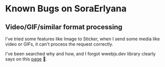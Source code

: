 # Known Bugs on SoraErlyana

## Video/GIF/similar format processing
I've tried some features like Image to Sticker, when I send some media like video or GIFs, it can't process the request correctly.

I've been searched why and how, and I forgot wwebjs.dev library clearly says on this [page](https://wwebjs.dev/guide/creating-your-bot/handling-attachments.html#caveat-for-sending-videos-and-gifs) 🤣.